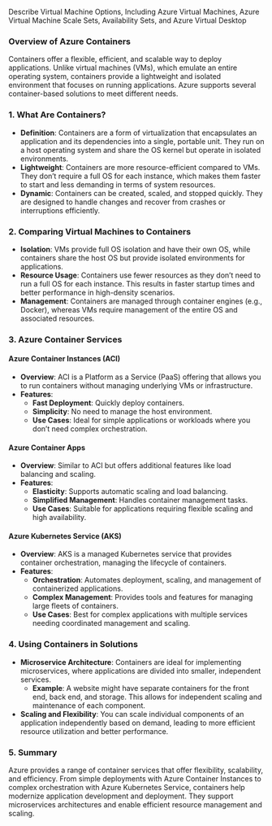 Describe Virtual Machine Options, Including Azure Virtual Machines, Azure Virtual Machine Scale Sets, Availability Sets, and Azure Virtual Desktop


### **Overview of Azure Containers**

Containers offer a flexible, efficient, and scalable way to deploy applications. Unlike virtual machines (VMs), which emulate an entire operating system, containers provide a lightweight and isolated environment that focuses on running applications. Azure supports several container-based solutions to meet different needs.

### **1. What Are Containers?**

- **Definition**: Containers are a form of virtualization that encapsulates an application and its dependencies into a single, portable unit. They run on a host operating system and share the OS kernel but operate in isolated environments.
- **Lightweight**: Containers are more resource-efficient compared to VMs. They don’t require a full OS for each instance, which makes them faster to start and less demanding in terms of system resources.
- **Dynamic**: Containers can be created, scaled, and stopped quickly. They are designed to handle changes and recover from crashes or interruptions efficiently.

### **2. Comparing Virtual Machines to Containers**

- **Isolation**: VMs provide full OS isolation and have their own OS, while containers share the host OS but provide isolated environments for applications.
- **Resource Usage**: Containers use fewer resources as they don’t need to run a full OS for each instance. This results in faster startup times and better performance in high-density scenarios.
- **Management**: Containers are managed through container engines (e.g., Docker), whereas VMs require management of the entire OS and associated resources.

### **3. Azure Container Services**

#### **Azure Container Instances (ACI)**

- **Overview**: ACI is a Platform as a Service (PaaS) offering that allows you to run containers without managing underlying VMs or infrastructure.
- **Features**: 
  - **Fast Deployment**: Quickly deploy containers.
  - **Simplicity**: No need to manage the host environment.
  - **Use Cases**: Ideal for simple applications or workloads where you don’t need complex orchestration.

#### **Azure Container Apps**

- **Overview**: Similar to ACI but offers additional features like load balancing and scaling.
- **Features**: 
  - **Elasticity**: Supports automatic scaling and load balancing.
  - **Simplified Management**: Handles container management tasks.
  - **Use Cases**: Suitable for applications requiring flexible scaling and high availability.

#### **Azure Kubernetes Service (AKS)**

- **Overview**: AKS is a managed Kubernetes service that provides container orchestration, managing the lifecycle of containers.
- **Features**: 
  - **Orchestration**: Automates deployment, scaling, and management of containerized applications.
  - **Complex Management**: Provides tools and features for managing large fleets of containers.
  - **Use Cases**: Best for complex applications with multiple services needing coordinated management and scaling.

### **4. Using Containers in Solutions**

- **Microservice Architecture**: Containers are ideal for implementing microservices, where applications are divided into smaller, independent services.
  - **Example**: A website might have separate containers for the front end, back end, and storage. This allows for independent scaling and maintenance of each component.
- **Scaling and Flexibility**: You can scale individual components of an application independently based on demand, leading to more efficient resource utilization and better performance.

### **5. Summary**

Azure provides a range of container services that offer flexibility, scalability, and efficiency. From simple deployments with Azure Container Instances to complex orchestration with Azure Kubernetes Service, containers help modernize application development and deployment. They support microservices architectures and enable efficient resource management and scaling.